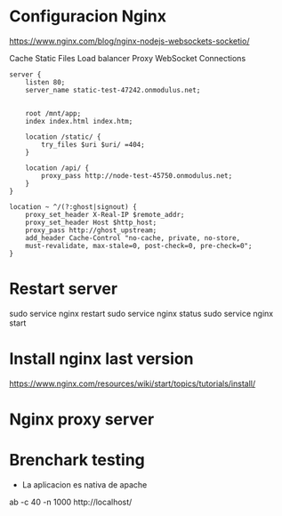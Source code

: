 # Configuracion Nginx

https://www.nginx.com/blog/nginx-nodejs-websockets-socketio/

Cache Static Files
Load balancer
Proxy WebSocket Connections

```
server {
    listen 80;
    server_name static-test-47242.onmodulus.net;


    root /mnt/app;
    index index.html index.htm;

    location /static/ {
        try_files $uri $uri/ =404;
    }

    location /api/ {
        proxy_pass http://node-test-45750.onmodulus.net;
    }
}

location ~ ^/(?:ghost|signout) {
    proxy_set_header X-Real-IP $remote_addr;
    proxy_set_header Host $http_host;
    proxy_pass http://ghost_upstream;
    add_header Cache-Control "no-cache, private, no-store,
    must-revalidate, max-stale=0, post-check=0, pre-check=0";
}
```

# Restart server

sudo service nginx restart
sudo service nginx status
sudo service nginx start

# Install nginx last version
https://www.nginx.com/resources/wiki/start/topics/tutorials/install/

# Nginx proxy server


# Brenchark testing

* La aplicacion es nativa de apache

ab -c 40 -n 1000 http://localhost/